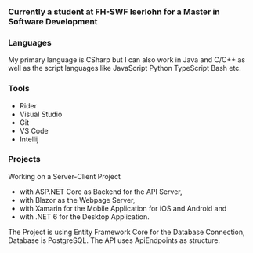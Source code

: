 ### Currently a student at **FH-SWF Iserlohn** for a Master in Software Development

### Languages
My primary language is CSharp but I can also work in
Java and C/C++ as well as the script languages like
JavaScript Python TypeScript Bash etc.

### Tools
- Rider
- Visual Studio
- Git
- VS Code
- Intellij

### Projects
Working on a Server-Client Project 
- with ASP.NET Core as Backend for the API Server, 
- with Blazor as the Webpage Server,
- with Xamarin for the Mobile Application for iOS and Android and
- with .NET 6 for the Desktop Application.

The Project is using Entity Framework Core for the Database Connection,
Database is PostgreSQL. The API uses ApiEndpoints as structure.
